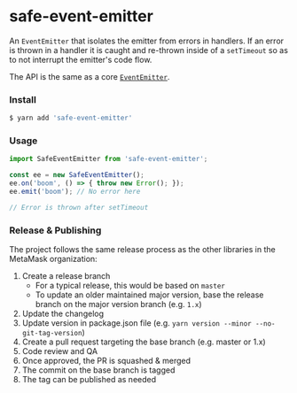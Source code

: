 # safe-event-emitter



An `EventEmitter` that isolates the emitter from errors in handlers. If an error is thrown in a handler it is caught and re-thrown inside of a `setTimeout` so as to not interrupt the emitter's code flow.

The API is the same as a core [`EventEmitter`](https://nodejs.org/api/events.html).

### Install

```bash
$ yarn add 'safe-event-emitter'
```

### Usage

```js
import SafeEventEmitter from 'safe-event-emitter';

const ee = new SafeEventEmitter();
ee.on('boom', () => { throw new Error(); });
ee.emit('boom'); // No error here

// Error is thrown after setTimeout
```

### Release & Publishing

The project follows the same release process as the other libraries in the MetaMask organization:

1. Create a release branch
    - For a typical release, this would be based on `master`
    - To update an older maintained major version, base the release branch on the major version branch (e.g. `1.x`)
2. Update the changelog
3. Update version in package.json file (e.g. `yarn version --minor --no-git-tag-version`)
4. Create a pull request targeting the base branch (e.g. master or 1.x)
5. Code review and QA
6. Once approved, the PR is squashed & merged
7. The commit on the base branch is tagged
8. The tag can be published as needed
